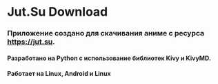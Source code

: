 # Jut.Su Download
### Приложение создано для скачивания аниме с ресурса https://jut.su.
#### Разработано на Python с использование библиотек Kivy и KivyMD.
#### Работает на Linux, Android и Linux



